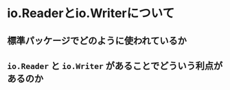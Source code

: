 
# io.Readerとio.Writerについて

## 標準パッケージでどのように使われているか

## `io.Reader` と `io.Writer` があることでどういう利点があるのか

